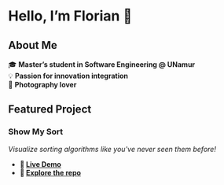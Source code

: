 # Hello, I’m Florian 👋

## About Me  

🎓 **Master’s student in Software Engineering @ UNamur**  
💡 **Passion for innovation integration**  
📸 **Photography lover**  

## Featured Project  

### Show My Sort  

*Visualize sorting algorithms like you've never seen them before!*  

- **🔗 [Live Demo](https://main.dlulvt7cnai30.amplifyapp.com)**
- **📂 [Explore the repo](https://github.com/UNamurCSFaculty/2425_INFOB318_SMS_01)**
